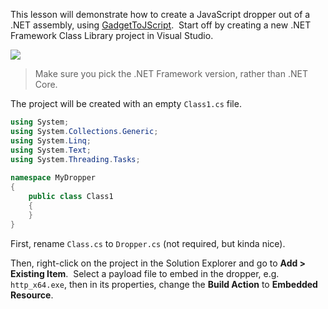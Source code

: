 
This lesson will demonstrate how to create a JavaScript dropper out of a .NET assembly, using [GadgetToJScript](https://github.com/med0x2e/GadgetToJScript).  Start off by creating a new .NET Framework Class Library project in Visual Studio.

![](https://lwfiles.mycourse.app/66e95234fe489daea7060790-public/dbd94b0976ecdf2e5bcd96a2a37ae697.png)

> Make sure you pick the .NET Framework version, rather than .NET Core.

The project will be created with an empty `Class1.cs` file.

```c#
using System;
using System.Collections.Generic;
using System.Linq;
using System.Text;
using System.Threading.Tasks;
  
namespace MyDropper
{
    public class Class1
    {
    }
}
```

First, rename `Class.cs` to `Dropper.cs` (not required, but kinda nice).

Then, right-click on the project in the Solution Explorer and go to **Add > Existing Item**.  Select a payload file to embed in the dropper, e.g. `http_x64.exe`, then in its properties, change the **Build Action** to **Embedded Resource**.

